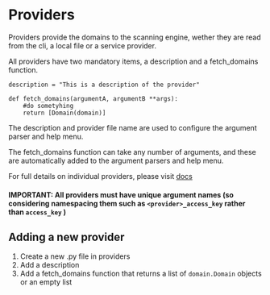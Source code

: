 # Providers

Providers provide the domains to the scanning engine, wether they are read from the cli, a local file or a service provider.

All providers have two mandatory items, a description and a fetch_domains function.

```
description = "This is a description of the provider"

def fetch_domains(argumentA, argumentB **args):
    #do sometyhing
    return [Domain(domain)]
```

The description and provider file name are used to configure the argument parser and help menu.

The fetch_domains function can take any number of arguments, and these are automatically added to the argument parsers and help menu.

For full details on individual providers, please visit [docs](../docs/README.md)

#### IMPORTANT:  All providers must have unique argument names (so considering namespacing them such as ```<provider>_access_key``` rather than ```access_key``` )

## Adding a new provider

1. Create a new .py file in providers
2. Add a description
3. Add a fetch_domains function that returns a list of ```domain.Domain``` objects or an empty list